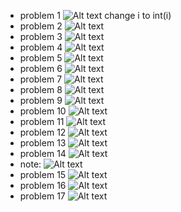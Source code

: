 - problem 1
        ![Alt text](image.png)
change i to int(i)
- problem 2
        ![Alt text](image-2.png)
- problem 3
         ![Alt text](image-3.png)
- problem 4
        ![Alt text](image-4.png)
- problem 5
        ![Alt text](image-5.png)
- problem 6
        ![Alt text](image-6.png)
- problem 7
        ![Alt text](image-7.png)
- problem 8
        ![Alt text](image-8.png)
- problem 9
        ![Alt text](image-10.png)
- problem 10
        ![Alt text](image-9.png)
- problem 11
        ![Alt text](image-11.png)
- problem 12
        ![Alt text](image-12.png)
- problem 13
        ![Alt text](image-13.png)
- problem 14
        ![Alt text](image-14.png)
- note:
        ![Alt text](image-15.png)
- problem 15
        ![Alt text](image-16.png)
- problem 16
        ![Alt text](image-17.png)
- problem 17 
        ![Alt text](image-18.png)
        